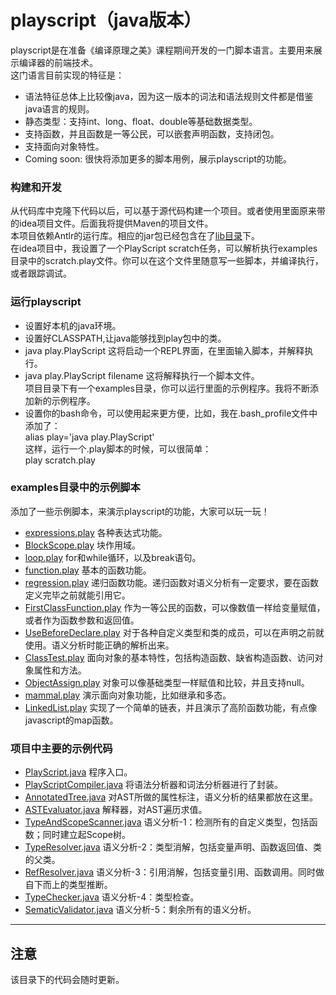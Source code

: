 # playscript（java版本）
playscript是在准备《编译原理之美》课程期间开发的一门脚本语言。主要用来展示编译器的前端技术。   
这门语言目前实现的特征是：   
* 语法特征总体上比较像java，因为这一版本的词法和语法规则文件都是借鉴java语言的规则。
* 静态类型：支持int、long、float、double等基础数据类型。
* 支持函数，并且函数是一等公民，可以嵌套声明函数，支持闭包。 
* 支持面向对象特性。  
* Coming soon: 很快将添加更多的脚本用例，展示playscript的功能。

### 构建和开发
从代码库中克隆下代码以后，可以基于源代码构建一个项目。或者使用里面原来带的idea项目文件。后面我将提供Maven的项目文件。  
本项目依赖Antlr的运行库。相应的jar包已经包含在了[lib目录](lib)下。  
在idea项目中，我设置了一个PlayScript scratch任务，可以解析执行examples目录中的scratch.play文件。你可以在这个文件里随意写一些脚本，并编译执行，或者跟踪调试。

### 运行playscript
* 设置好本机的java环境。
* 设置好CLASSPATH,让java能够找到play包中的类。
* java play.PlayScript 这将启动一个REPL界面，在里面输入脚本，并解释执行。
* java play.PlayScript filename 这将解释执行一个脚本文件。  
项目目录下有一个examples目录，你可以运行里面的示例程序。我将不断添加新的示例程序。
* 设置你的bash命令，可以使用起来更方便，比如，我在.bash_profile文件中添加了：  
alias play='java play.PlayScript'   
这样，运行一个.play脚本的时候，可以很简单：  
play scratch.play

### examples目录中的示例脚本
添加了一些示例脚本，来演示playscript的功能，大家可以玩一玩！    
* [expressions.play](src/examples/expressions.play) 各种表达式功能。
* [BlockScope.play](src/examples/BlockScope.play) 块作用域。
* [loop.play](src/examples/loop.play) for和while循环，以及break语句。
* [function.play](src/examples/function.play) 基本的函数功能。
* [regression.play](src/examples/regression.play) 递归函数功能。递归函数对语义分析有一定要求，要在函数定义完毕之前就能引用它。
* [FirstClassFunction.play](src/examples/FirstClassFunction.play) 作为一等公民的函数，可以像数值一样给变量赋值，或者作为函数参数和返回值。
* [UseBeforeDeclare.play](src/examples/UseBeforeDeclare.play) 对于各种自定义类型和类的成员，可以在声明之前就使用。语义分析时能正确的解析出来。
* [ClassTest.play](src/examples/ClassTest.play) 面向对象的基本特性，包括构造函数、缺省构造函数、访问对象属性和方法。
* [ObjectAssign.play](src/examples/ObjectAssign.play) 对象可以像基础类型一样赋值和比较，并且支持null。
* [mammal.play](src/examples/mammal.play) 演示面向对象功能，比如继承和多态。
* [LinkedList.play](src/examples/LinkedList.play) 实现了一个简单的链表，并且演示了高阶函数功能，有点像javascript的map函数。

### 项目中主要的示例代码
* [PlayScript.java](src/main/play/PlayScript.java) 程序入口。
* [PlayScriptCompiler.java](src/main/play/PlayScriptCompiler.java) 将语法分析器和词法分析器进行了封装。
* [AnnotatedTree.java](src/main/play/AnnotatedTree.java) 对AST所做的属性标注，语义分析的结果都放在这里。
* [ASTEvaluator.java](src/main/play/ASTEvaluator.java) 解释器，对AST遍历求值。
* [TypeAndScopeScanner.java](src/main/play/TypeAndScopeScanner.java) 语义分析-1：检测所有的自定义类型，包括函数；同时建立起Scope树。
* [TypeResolver.java](src/main/play/TypeResolver.java) 语义分析-2：类型消解，包括变量声明、函数返回值、类的父类。
* [RefResolver.java](src/main/play/RefResolver.java) 语义分析-3：引用消解，包括变量引用、函数调用。同时做自下而上的类型推断。
* [TypeChecker.java](src/main/play/TypeChecker.java) 语义分析-4：类型检查。
* [SematicValidator.java](src/main/play/SematicValidator.java) 语义分析-5：剩余所有的语义分析。

---
## 注意
该目录下的代码会随时更新。
